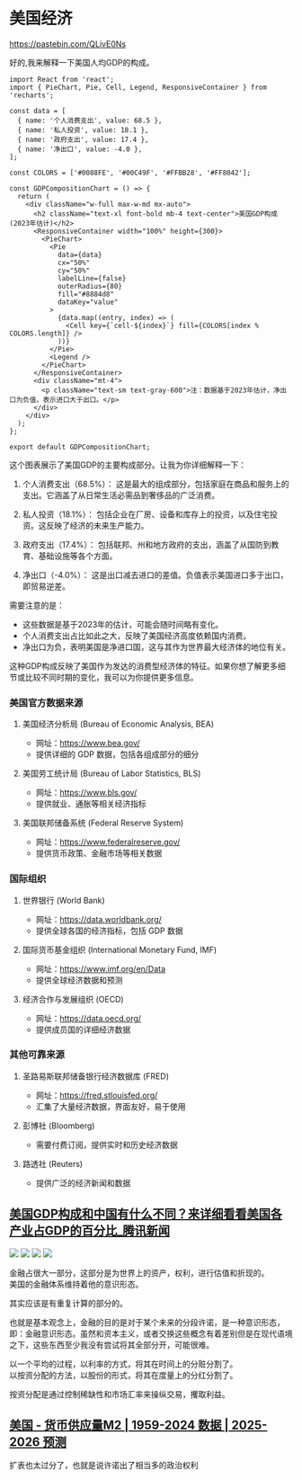 # 美国经济

https://pastebin.com/QLivE0Ns

好的,我来解释一下美国人均GDP的构成。


```tsx
import React from 'react';
import { PieChart, Pie, Cell, Legend, ResponsiveContainer } from 'recharts';

const data = [
  { name: '个人消费支出', value: 68.5 },
  { name: '私人投资', value: 18.1 },
  { name: '政府支出', value: 17.4 },
  { name: '净出口', value: -4.0 },
];

const COLORS = ['#0088FE', '#00C49F', '#FFBB28', '#FF8042'];

const GDPCompositionChart = () => {
  return (
    <div className="w-full max-w-md mx-auto">
      <h2 className="text-xl font-bold mb-4 text-center">美国GDP构成 (2023年估计)</h2>
      <ResponsiveContainer width="100%" height={300}>
        <PieChart>
          <Pie
            data={data}
            cx="50%"
            cy="50%"
            labelLine={false}
            outerRadius={80}
            fill="#8884d8"
            dataKey="value"
          >
            {data.map((entry, index) => (
              <Cell key={`cell-${index}`} fill={COLORS[index % COLORS.length]} />
            ))}
          </Pie>
          <Legend />
        </PieChart>
      </ResponsiveContainer>
      <div className="mt-4">
        <p className="text-sm text-gray-600">注：数据基于2023年估计，净出口为负值，表示进口大于出口。</p>
      </div>
    </div>
  );
};

export default GDPCompositionChart;

```

这个图表展示了美国GDP的主要构成部分。让我为你详细解释一下：

1. 个人消费支出（68.5%）：
   这是最大的组成部分，包括家庭在商品和服务上的支出。它涵盖了从日常生活必需品到奢侈品的广泛消费。

2. 私人投资（18.1%）：
   包括企业在厂房、设备和库存上的投资，以及住宅投资。这反映了经济的未来生产能力。

3. 政府支出（17.4%）：
   包括联邦、州和地方政府的支出，涵盖了从国防到教育、基础设施等各个方面。

4. 净出口（-4.0%）：
   这是出口减去进口的差值。负值表示美国进口多于出口，即贸易逆差。

需要注意的是：

- 这些数据是基于2023年的估计，可能会随时间略有变化。
- 个人消费支出占比如此之大，反映了美国经济高度依赖国内消费。
- 净出口为负，表明美国是净进口国，这与其作为世界最大经济体的地位有关。

这种GDP构成反映了美国作为发达的消费型经济体的特征。如果你想了解更多细节或比较不同时期的变化，我可以为你提供更多信息。

### 美国官方数据来源

1. 美国经济分析局 (Bureau of Economic Analysis, BEA)
   - 网址：https://www.bea.gov/
   - 提供详细的 GDP 数据，包括各组成部分的细分

2. 美国劳工统计局 (Bureau of Labor Statistics, BLS)
   - 网址：https://www.bls.gov/
   - 提供就业、通胀等相关经济指标

3. 美国联邦储备系统 (Federal Reserve System)
   - 网址：https://www.federalreserve.gov/
   - 提供货币政策、金融市场等相关数据

### 国际组织

1. 世界银行 (World Bank)
   - 网址：https://data.worldbank.org/
   - 提供全球各国的经济指标，包括 GDP 数据

2. 国际货币基金组织 (International Monetary Fund, IMF)
   - 网址：https://www.imf.org/en/Data
   - 提供全球经济数据和预测

3. 经济合作与发展组织 (OECD)
   - 网址：https://data.oecd.org/
   - 提供成员国的详细经济数据

### 其他可靠来源

1. 圣路易斯联邦储备银行经济数据库 (FRED)
   - 网址：https://fred.stlouisfed.org/
   - 汇集了大量经济数据，界面友好，易于使用

2. 彭博社 (Bloomberg)
   - 需要付费订阅，提供实时和历史经济数据

3. 路透社 (Reuters)
   - 提供广泛的经济新闻和数据

## [美国GDP构成和中国有什么不同？来详细看看美国各产业占GDP的百分比_腾讯新闻](https://new.qq.com/rain/a/20231116A097KP00)

![](https://inews.gtimg.com/news_bt/OKypUKbwZQQcwPBvvRNClGLLDhGpaVCuf5Gk0g9u5zafUAA/641)
![](https://inews.gtimg.com/news_bt/O_7Cb-7Odi0DszDD90opb_4Bmh9p2D3DuVqhLre_yqDyYAA/641)
![](https://inews.gtimg.com/news_bt/O5OdAFwCkO5TTrLdcq82l333FbV4rI-gWpP9A5c731H4AAA/641)
![](https://inews.gtimg.com/news_bt/OmEgU0nF4YUFAe-hulQpuTN-HdkhRotT2AnsOE0gAWWbgAA/641)

金融占很大一部分，这部分是为世界上的资产，权利，进行估值和折现的。  
美国的金融体系维持着他的意识形态。  


其实应该是有重复计算的部分的。

也就是基本观念上，金融的目的是对于某个未来的分段许诺，是一种意识形态，即：金融意识形态。虽然和资本主义，或者交换这些概念有着差别但是在现代语境之下，这些东西至少我没有尝试将其全部分开，可能很难。

以一个平均的过程，以利率的方式，将其在时间上的分赃分割了。  
以按资分配的方法，以股份的形式，将其在度量上的分红分割了。  

按资分配是通过控制稀缺性和市场汇率来操纵交易，攫取利益。  



## [美国 - 货币供应量M2 | 1959-2024 数据 | 2025-2026 预测](https://zh.tradingeconomics.com/united-states/money-supply-m2)

扩表也太过分了，也就是说许诺出了相当多的政治权利